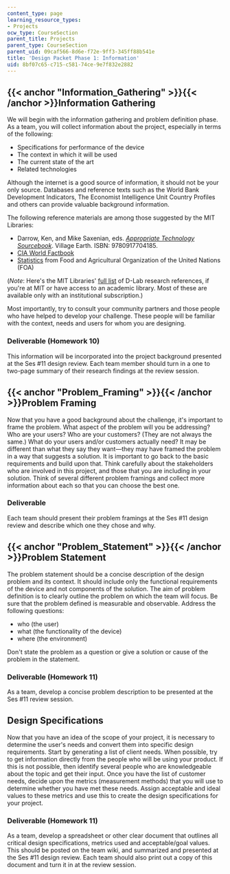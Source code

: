 ```yaml
---
content_type: page
learning_resource_types:
- Projects
ocw_type: CourseSection
parent_title: Projects
parent_type: CourseSection
parent_uid: 09caf566-8d6e-f72e-9ff3-345ff88b541e
title: 'Design Packet Phase 1: Information'
uid: 8bf07c65-c715-c581-74ce-9e7f832e2882
---
```


{{< anchor "Information_Gathering" >}}{{< /anchor >}}Information Gathering
--------------------------------------------------------------------------

We will begin with the information gathering and problem definition phase. As a team, you will collect information about the project, especially in terms of the following:

*   Specifications for performance of the device
*   The context in which it will be used
*   The current state of the art
*   Related technologies

Although the internet is a good source of information, it should not be your only source. Databases and reference texts such as the World Bank Development Indicators, The Economist Intelligence Unit Country Profiles and others can provide valuable background information.

The following reference materials are among those suggested by the MIT Libraries:

*   Darrow, Ken, and Mike Saxenian, eds. [_Appropriate Technology Sourcebook_](http://villageearth.org/appropriate-technology/appropriate-technology-sourcebook). Village Earth. ISBN: 9780917704185.
*   [CIA World Factbook](https://www.cia.gov/library/publications/resources/the-world-factbook/)
*   [Statistics](http://www.fao.org/corp/statistics/en/) from Food and Agricultural Organization of the United Nations (FOA)

(_Note_: Here's the MIT Libraries' [full list](http://libguides.mit.edu/d-lab) of D-Lab research references, if you're at MIT or have access to an academic library. Most of these are available only with an institutional subscription.)

Most importantly, try to consult your community partners and those people who have helped to develop your challenge. These people will be familiar with the context, needs and users for whom you are designing.

### Deliverable (Homework 10)

This information will be incorporated into the project background presented at the Ses #11 design review. Each team member should turn in a one to two-page summary of their research findings at the review session.

{{< anchor "Problem_Framing" >}}{{< /anchor >}}Problem Framing
--------------------------------------------------------------

Now that you have a good background about the challenge, it's important to frame the problem. What aspect of the problem will you be addressing? Who are your users? Who are your customers? (They are not always the same.) What do your users and/or customers actually need? It may be different than what they say they want—they may have framed the problem in a way that suggests a solution. It is important to go back to the basic requirements and build upon that. Think carefully about the stakeholders who are involved in this project, and those that you are including in your solution. Think of several different problem framings and collect more information about each so that you can choose the best one.

### Deliverable

Each team should present their problem framings at the Ses #11 design review and describe which one they chose and why.

{{< anchor "Problem_Statement" >}}{{< /anchor >}}Problem Statement
------------------------------------------------------------------

The problem statement should be a concise description of the design problem and its context. It should include only the functional requirements of the device and not components of the solution. The aim of problem definition is to clearly outline the problem on which the team will focus. Be sure that the problem defined is measurable and observable. Address the following questions:

*   who (the user)
*   what (the functionality of the device)
*   where (the environment)

Don't state the problem as a question or give a solution or cause of the problem in the statement.

### Deliverable (Homework 11)

As a team, develop a concise problem description to be presented at the Ses #11 review session.

Design Specifications
---------------------

Now that you have an idea of the scope of your project, it is necessary to determine the user's needs and convert them into specific design requirements. Start by generating a list of client needs. When possible, try to get information directly from the people who will be using your product. If this is not possible, then identify several people who are knowledgeable about the topic and get their input. Once you have the list of customer needs, decide upon the metrics (measurement methods) that you will use to determine whether you have met these needs. Assign acceptable and ideal values to these metrics and use this to create the design specifications for your project.

### Deliverable (Homework 11)

As a team, develop a spreadsheet or other clear document that outlines all critical design specifications, metrics used and acceptable/goal values. This should be posted on the team wiki, and summarized and presented at the Ses #11 design review. Each team should also print out a copy of this document and turn it in at the review session.